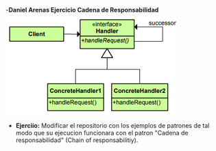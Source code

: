 -**Daniel Arenas Ejercicio Cadena de Responsabilidad**
![chain of responsibility](imagenes/chainofresponsibility.png)

- **Ejerciio:** Modificar el repositorio con los ejemplos de patrones de tal modo que su ejecucion funcionara con el patron "Cadena de responsabilidad" (Chain of responsabilitiy).

